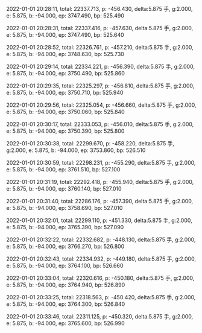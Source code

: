 2022-01-01 20:28:11, total: 22337.713, p: -456.430, delta:5.875 手, g:2.000, e: 5.875, b: -94.000, ep: 3747.490, bp: 525.490

2022-01-01 20:28:31, total: 22337.416, p: -457.630, delta:5.875 手, g:2.000, e: 5.875, b: -94.000, ep: 3747.490, bp: 525.640

2022-01-01 20:28:52, total: 22326.761, p: -457.210, delta:5.875 手, g:2.000, e: 5.875, b: -94.000, ep: 3748.630, bp: 525.730

2022-01-01 20:29:14, total: 22334.221, p: -456.390, delta:5.875 手, g:2.000, e: 5.875, b: -94.000, ep: 3750.490, bp: 525.860

2022-01-01 20:29:35, total: 22325.297, p: -456.810, delta:5.875 手, g:2.000, e: 5.875, b: -94.000, ep: 3750.710, bp: 525.940

2022-01-01 20:29:56, total: 22325.054, p: -456.660, delta:5.875 手, g:2.000, e: 5.875, b: -94.000, ep: 3750.060, bp: 525.840

2022-01-01 20:30:17, total: 22333.053, p: -456.010, delta:5.875 手, g:2.000, e: 5.875, b: -94.000, ep: 3750.390, bp: 525.800

2022-01-01 20:30:38, total: 22299.670, p: -458.220, delta:5.875 手, g:2.000, e: 5.875, b: -94.000, ep: 3753.860, bp: 526.510

2022-01-01 20:30:59, total: 22298.231, p: -455.290, delta:5.875 手, g:2.000, e: 5.875, b: -94.000, ep: 3761.510, bp: 527.100

2022-01-01 20:31:19, total: 22292.418, p: -455.940, delta:5.875 手, g:2.000, e: 5.875, b: -94.000, ep: 3760.140, bp: 527.010

2022-01-01 20:31:40, total: 22286.176, p: -457.390, delta:5.875 手, g:2.000, e: 5.875, b: -94.000, ep: 3758.690, bp: 527.010

2022-01-01 20:32:01, total: 22299.110, p: -451.330, delta:5.875 手, g:2.000, e: 5.875, b: -94.000, ep: 3765.390, bp: 527.090

2022-01-01 20:32:22, total: 22332.682, p: -448.130, delta:5.875 手, g:2.000, e: 5.875, b: -94.000, ep: 3766.270, bp: 526.800

2022-01-01 20:32:43, total: 22334.932, p: -449.180, delta:5.875 手, g:2.000, e: 5.875, b: -94.000, ep: 3764.100, bp: 526.660

2022-01-01 20:33:04, total: 22320.616, p: -450.180, delta:5.875 手, g:2.000, e: 5.875, b: -94.000, ep: 3764.940, bp: 526.890

2022-01-01 20:33:25, total: 22318.563, p: -450.420, delta:5.875 手, g:2.000, e: 5.875, b: -94.000, ep: 3764.300, bp: 526.840

2022-01-01 20:33:46, total: 22311.125, p: -450.320, delta:5.875 手, g:2.000, e: 5.875, b: -94.000, ep: 3765.600, bp: 526.990